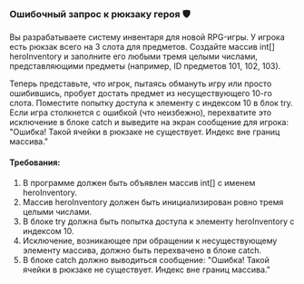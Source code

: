 
### Ошибочный запрос к рюкзаку героя 🛡️

Вы разрабатываете систему инвентаря для новой RPG-игры. У игрока есть рюкзак всего на 3 слота для предметов. Создайте массив int[] heroInventory и заполните его любыми тремя целыми числами, представляющими предметы (например, ID предметов 101, 102, 103).

Теперь представьте, что игрок, пытаясь обмануть игру или просто ошибившись, пробует достать предмет из несуществующего 10-го слота. Поместите попытку доступа к элементу с индексом 10 в блок try. Если игра столкнется с ошибкой (что неизбежно), перехватите это исключение в блоке catch и выведите на экран сообщение для игрока: "Ошибка! Такой ячейки в рюкзаке не существует. Индекс вне границ массива."

#### Требования:
1. В программе должен быть объявлен массив int[] с именем heroInventory.
2. Массив heroInventory должен быть инициализирован ровно тремя целыми числами.
3. В блоке try должна быть попытка доступа к элементу heroInventory с индексом 10.
4. Исключение, возникающее при обращении к несуществующему элементу массива, должно быть перехвачено в блоке catch.
5. В блоке catch должно выводиться сообщение: "Ошибка! Такой ячейки в рюкзаке не существует. Индекс вне границ массива."